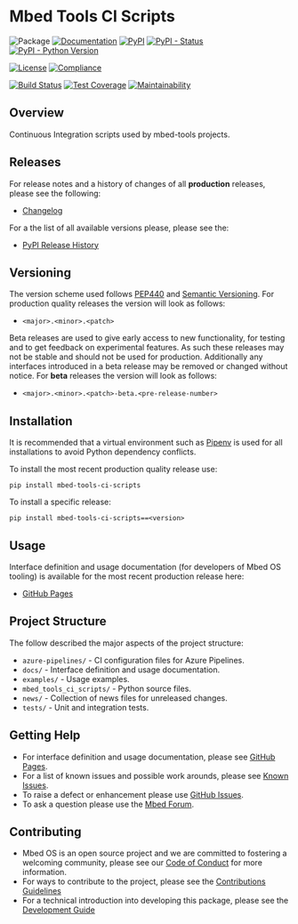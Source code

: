 # Mbed Tools CI Scripts

![Package](https://img.shields.io/badge/Package-mbed--tools--ci--scripts-lightgrey)
[![Documentation](https://img.shields.io/badge/Documentation-GitHub_Pages-blue)](https://armmbed.github.io/mbed-tools-ci-scripts)
[![PyPI](https://img.shields.io/pypi/v/mbed-tools-ci-scripts)](https://pypi.org/project/mbed-tools-ci-scripts/)
[![PyPI - Status](https://img.shields.io/pypi/status/mbed-tools-ci-scripts)](https://pypi.org/project/mbed-tools-ci-scripts/)
[![PyPI - Python Version](https://img.shields.io/pypi/pyversions/mbed-tools-ci-scripts)](https://pypi.org/project/mbed-tools-ci-scripts/)

[![License](https://img.shields.io/badge/License-Apache%202.0-blue.svg)](https://github.com/ARMmbed/mbed-tools-ci-scripts/blob/master/LICENSE)
[![Compliance](https://badgen.net/badge/License%20Report/compliant/green?icon=libraries)](https://armmbed.github.io/mbed-tools-ci-scripts/third_party_IP_report.html)

[![Build Status](https://dev.azure.com/mbed-tools/mbed-tools-ci-scripts/_apis/build/status/Build%20and%20Release?branchName=master&stageName=CI%20Checkpoint)](https://dev.azure.com/mbed-tools/mbed-tools-ci/_build/latest?definitionId=3&branchName=master)
[![Test Coverage](https://codecov.io/gh/ARMmbed/mbed-tools-ci-scripts/branch/master/graph/badge.svg)](https://codecov.io/gh/ARMmbed/mbed-tools-ci-scripts)
[![Maintainability](https://api.codeclimate.com/v1/badges/41301e959f22986b7b2b/maintainability)](https://codeclimate.com/github/ARMmbed/mbed-tools-ci-scripts/maintainability)

## Overview

Continuous Integration scripts used by mbed-tools projects.


## Releases

For release notes and a history of changes of all **production** releases, please see the following:

- [Changelog](https://github.com/ARMmbed/mbed-tools-ci-scripts/blob/master/CHANGELOG.md)

For a the list of all available versions please, please see the:

- [PyPI Release History](https://pypi.org/project/mbed-tools-ci-scripts/#history)

## Versioning

The version scheme used follows [PEP440](https://www.python.org/dev/peps/pep-0440/) and 
[Semantic Versioning](https://semver.org/). For production quality releases the version will look as follows:

- `<major>.<minor>.<patch>`

Beta releases are used to give early access to new functionality, for testing and to get feedback on experimental 
features. As such these releases may not be stable and should not be used for production. Additionally any interfaces
introduced in a beta release may be removed or changed without notice. For **beta** releases the version will look as
follows:

- `<major>.<minor>.<patch>-beta.<pre-release-number>`

## Installation

It is recommended that a virtual environment such as [Pipenv](https://github.com/pypa/pipenv/blob/master/README.md) is
used for all installations to avoid Python dependency conflicts.

To install the most recent production quality release use:

```
pip install mbed-tools-ci-scripts
```

To install a specific release:

```
pip install mbed-tools-ci-scripts==<version>
```

## Usage

Interface definition and usage documentation (for developers of Mbed OS tooling) is available for the most recent
production release here:

- [GitHub Pages](https://armmbed.github.io/mbed-tools-ci-scripts)

## Project Structure

The follow described the major aspects of the project structure:

- `azure-pipelines/` - CI configuration files for Azure Pipelines.
- `docs/` - Interface definition and usage documentation.
- `examples/` - Usage examples.
- `mbed_tools_ci_scripts/` - Python source files.
- `news/` - Collection of news files for unreleased changes.
- `tests/` - Unit and integration tests.

## Getting Help

- For interface definition and usage documentation, please see [GitHub Pages](https://armmbed.github.io/mbed-tools-ci-scripts).
- For a list of known issues and possible work arounds, please see [Known Issues](KNOWN_ISSUES.md).
- To raise a defect or enhancement please use [GitHub Issues](https://github.com/ARMmbed/mbed-tools-ci-scripts/issues).
- To ask a question please use the [Mbed Forum](https://forums.mbed.com/).

## Contributing

- Mbed OS is an open source project and we are committed to fostering a welcoming community, please see our
  [Code of Conduct](https://github.com/ARMmbed/mbed-tools-ci-scripts/blob/master/CODE_OF_CONDUCT.md) for more information.
- For ways to contribute to the project, please see the [Contributions Guidelines](https://github.com/ARMmbed/mbed-tools-ci-scripts/blob/master/CONTRIBUTING.md)
- For a technical introduction into developing this package, please see the [Development Guide](https://github.com/ARMmbed/mbed-tools-ci-scripts/blob/master/DEVELOPMENT.md)

